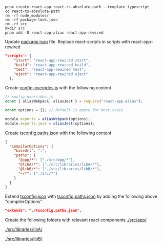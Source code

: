 ```shell
pnpx create-react-app react-ts-absolute-path --template typescript
cd react-ts-absolute-path
rm -rf node_modules/
rm -rf package-lock.json
rm -rf src
mkdir src
pnpm add -D react-app-alias react-app-rewired
```

Update [package.json](./package.json) file. Replace react-scripts in scripts with react-app-rewired

```json
"scripts": {
    "start": "react-app-rewired start",
    "build": "react-app-rewired build",
    "test": "react-app-rewired test",
    "eject": "react-app-rewired eject"
  },
```

Create [config-overrides.js](./config-overrides.js) with the following content

```javascript
// config-overrides.js
const { aliasWebpack, aliasJest } = require("react-app-alias");

const options = {}; // default is empty for most cases

module.exports = aliasWebpack(options);
module.exports.jest = aliasJest(options);
```

Create [tsconfig.paths.json](./tsconfig.paths.json) with the following content

```json
{
  "compilerOptions": {
    "baseUrl": ".",
    "paths": {
      "@app/*": ["./src/app/*"],
      "@libA/*": ["./src/libraries/libA/*"],
      "@libB/*": ["./src/libraries/libB/*"],
      "~/*": ["./src/*"]
    }
  }
}
```

Extend [tsconfig.json](./tsconfig.json) with [tsconfig.paths.json](./tsconfig.paths.json) by adding the following above "compilerOptions"

```json
"extends": "./tsconfig.paths.json",
```

Create the following folders with relevant react components
[./src/app/](./src/app/)

[./src/libraries/libA/](./src/libraries/libA/)

[./src/libraries/libB/](./src/libraries/libB/)
